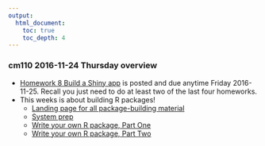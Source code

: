 ```yaml
---
output:
  html_document:
    toc: true
    toc_depth: 4
---
```


### cm110 2016-11-24 Thursday overview

  * [Homework 8 Build a Shiny app](hw08_shiny.html) is posted and due anytime Friday 2016-11-25. Recall you just need to do at least two of the last four homeworks.
  * This weeks is about building R packages!
    - [Landing page for all package-building material](packages00_index.html)
    - [System prep](packages01_system-prep.html)
    - [Write your own R package, Part One](packages04_foofactors-package-01.html)
    - [Write your own R package, Part Two](packages05_foofactors-package-02.html)
